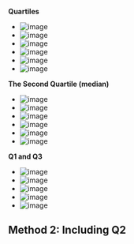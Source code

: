 **Quartiles**
- ![image](https://github.com/user-attachments/assets/6b152edb-9a7c-4fcc-a300-db077110c804)
- ![image](https://github.com/user-attachments/assets/0f694c41-fb17-46bd-8d98-96e45751dffe)
- ![image](https://github.com/user-attachments/assets/e40b8a3a-2740-4ca0-8bcf-2953a8fe8d9d)
- ![image](https://github.com/user-attachments/assets/47d76394-c796-48d6-af2e-b1875e837739)
- ![image](https://github.com/user-attachments/assets/7738ff7a-6963-4d6a-a1a5-af598fed42ea)
- ![image](https://github.com/user-attachments/assets/f25cc585-f47d-4c94-806d-486b1393a4db)

**The Second Quartile (median)**
- ![image](https://github.com/user-attachments/assets/6194ee53-57e9-4483-aab5-3f5fe8d2fe2d)
- ![image](https://github.com/user-attachments/assets/620992eb-ad68-4e56-9fd4-3c51b410014e)
- ![image](https://github.com/user-attachments/assets/fae47711-6564-47d9-b42b-39d9f37acc3d)
- ![image](https://github.com/user-attachments/assets/37e09eba-d3e5-41c9-ad4d-34826b0b1a23)
- ![image](https://github.com/user-attachments/assets/3aaca06b-afe6-46fd-9325-59b43b6f19c6)
- ![image](https://github.com/user-attachments/assets/4a1e0faa-464f-45e1-8c8e-aa7e00841104)

**Q1 and Q3**
- ![image](https://github.com/user-attachments/assets/62e34c4f-3b24-4109-adb0-49dbe7156f6b)
- ![image](https://github.com/user-attachments/assets/dfd992b3-8878-4758-b1ab-a7d24d85dba2)
- ![image](https://github.com/user-attachments/assets/0f7d4b5e-502b-4d97-8e45-2661568383bc)
- ![image](https://github.com/user-attachments/assets/832ae4e0-03f8-4ea4-8954-0076796e450d)
- ![image](https://github.com/user-attachments/assets/36f5c95a-95cd-4df1-bbbd-5d9e45ddf9de)

**Method 2: Including Q2**
- 
